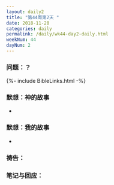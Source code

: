 ```yaml
---
layout: daily2
title: "第44周第2天 "
date: 2018-11-20
categories: daily
permalink: /daily/wk44-day2-daily.html
weekNum: 44
dayNum: 2
---
```


### 问题：？

{%- include BibleLinks.html -%}

### 默想：神的故事 
+ 

### 默想：我的故事
+ 

### 祷告：

### 笔记与回应：
